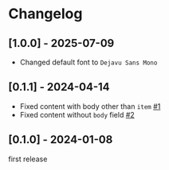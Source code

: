 # Changelog

## [1.0.0] - 2025-07-09

- Changed default font to `Dejavu Sans Mono`

## [0.1.1] - 2024-04-14

- Fixed content with body other than `item` [#1](https://github.com/8LWXpg/typst-treet/issues/1)
- Fixed content without `body` field [#2](https://github.com/8LWXpg/typst-treet/issues/2)

## [0.1.0] - 2024-01-08

first release
